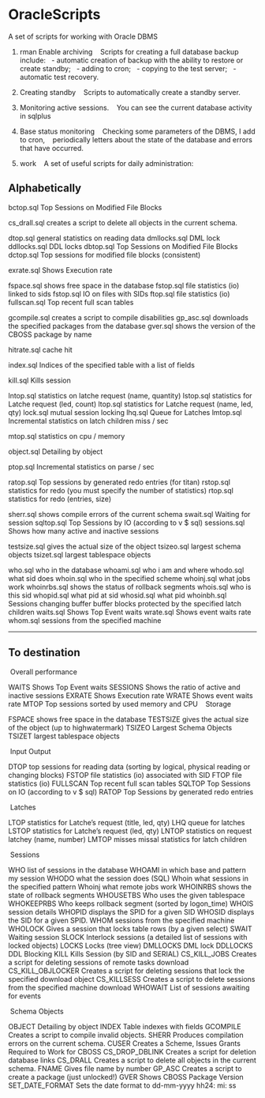 OracleScripts
=============
A set of scripts for working with Oracle DBMS

1) rman Enable archiving
   Scripts for creating a full database backup include:
  - automatic creation of backup with the ability to restore or create standby;
  - adding to cron;
  - copying to the test server;
  - automatic test recovery.

2) Creating standby
   Scripts to automatically create a standby server.

3) Monitoring active sessions.
   You can see the current database activity in sqlplus

4) Base status monitoring
   Checking some parameters of the DBMS, I add to cron,
   periodically letters about the state of the database and errors that have occurred.

5) work
   A set of useful scripts for daily administration:

Alphabetically
------------

bctop.sql Top Sessions on Modified File Blocks

cs_drall.sql creates a script to delete all objects in the current schema.

dtop.sql general statistics on reading data
dmllocks.sql DML lock
ddllocks.sql DDL locks
dbtop.sql Top Sessions on Modified File Blocks
dctop.sql Top sessions for modified file blocks (consistent)

exrate.sql Shows Execution rate

fspace.sql shows free space in the database
fstop.sql file statistics (io) linked to sids
fstop.sql IO on files with SIDs
ftop.sql file statistics (io)
fullscan.sql Top recent full scan tables

gcompile.sql creates a script to compile disabilities
gp_asc.sql downloads the specified packages from the database
gver.sql shows the version of the CBOSS package by name

hitrate.sql cache hit

index.sql Indices of the specified table with a list of fields

kill.sql Kills session

lntop.sql statistics on latche request (name, quantity)
lstop.sql statistics for Latche request (led, count)
ltop.sql statistics for Latche request (name, led, qty)
lock.sql mutual session locking
lhq.sql Queue for Latches
lmtop.sql Incremental statistics on latch children miss / sec

mtop.sql statistics on cpu / memory

object.sql Detailing by object

ptop.sql Incremental statistics on parse / sec

ratop.sql Top sessions by generated redo entries (for titan)
rstop.sql statistics for redo (you must specify the number of statistics)
rtop.sql statistics for redo (entries, size)

sherr.sql shows compile errors of the current schema
swait.sql Waiting for session
sqltop.sql Top Sessions by IO (according to v $ sql)
sessions.sql Shows how many active and inactive sessions

testsize.sql gives the actual size of the object
tsizeo.sql largest schema objects
tsizet.sql largest tablespace objects

who.sql who in the database
whoami.sql who i am and where
whodo.sql what sid does
whoin.sql who in the specified scheme
whoinj.sql what jobs work
whoinrbs.sql shows the status of rollback segments
whois.sql who is this sid
whopid.sql what pid at sid
whosid.sql what pid
whoinbh.sql Sessions changing buffer buffer blocks protected by the specified latch children
waits.sql Shows Top Event waits
wrate.sql Shows event waits rate
whom.sql sessions from the specified machine


------------------------------------------
To destination
------------


 Overall performance

WAITS Shows Top Event waits
SESSIONS Shows the ratio of active and inactive sessions
EXRATE Shows Execution rate
WRATE Shows event waits rate
MTOP Top sessions sorted by used memory and CPU
 
 Storage

FSPACE shows free space in the database
TESTSIZE gives the actual size of the object (up to highwatermark)
TSIZEO Largest Schema Objects
TSIZET largest tablespace objects

 Input Output

DTOP top sessions for reading data (sorting by logical, physical reading or changing blocks)
FSTOP file statistics (io) associated with SID
FTOP file statistics (io)
FULLSCAN Top recent full scan tables
SQLTOP Top Sessions on IO (according to v $ sql)
RATOP Top Sessions by generated redo entries

 Latches

LTOP statistics for Latche’s request (title, led, qty)
LHQ queue for latches
LSTOP statistics for Latche’s request (led, qty)
LNTOP statistics on request latchey (name, number)
LMTOP misses missal statistics for latch children

 Sessions

WHO list of sessions in the database
WHOAMI in which base and pattern my session
WHODO what the session does (SQL)
Whoin what sessions in the specified pattern
Whoinj what remote jobs work
WHOINRBS shows the state of rollback segments
WHOUSETBS Who uses the given tablespace
WHOKEEPRBS Who keeps rollback segment (sorted by logon_time)
WHOIS session details
WHOPID displays the SPID for a given SID
WHOSID displays the SID for a given SPID.
WHOM sessions from the specified machine
WHOLOCK Gives a session that locks table rows (by a given select)
SWAIT Waiting session
SLOCK Interlock sessions (a detailed list of sessions with locked objects)
LOCKS Locks (tree view)
DMLLOCKS DML lock
DDLLOCKS DDL Blocking
KILL Kills Session (by SID and SERIAL)
CS_KILL_JOBS Creates a script for deleting sessions of remote tasks download
CS_KILL_OBJLOCKER Creates a script for deleting sessions that lock the specified download object
CS_KILLSESS Creates a script to delete sessions from the specified machine download
WHOWAIT List of sessions awaiting for events

 Schema Objects

OBJECT Detailing by object
INDEX Table indexes with fields
GCOMPILE Creates a script to compile invalid objects.
SHERR Produces compilation errors on the current schema.
CUSER Creates a Scheme, Issues Grants Required to Work for CBOSS
CS_DROP_DBLINK Creates a script for deletion database links
CS_DRALL Creates a script to delete all objects in the current schema.
FNAME Gives file name by number
GP_ASC Creates a script to create a package (just unlocked!)
GVER Shows CBOSS Package Version
SET_DATE_FORMAT Sets the date format to dd-mm-yyyy hh24: mi: ss
